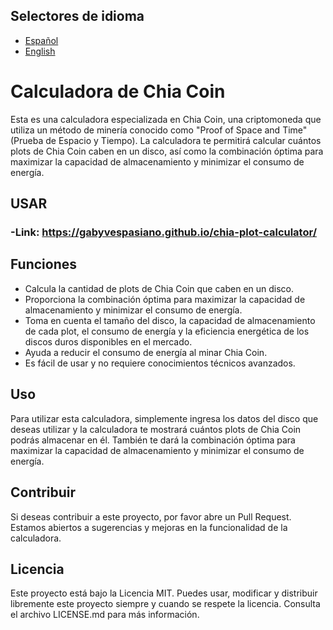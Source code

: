 ## Selectores de idioma
- [Español](README.md)
- [English](README.en.md)

# Calculadora de Chia Coin

Esta es una calculadora especializada en Chia Coin, una criptomoneda que utiliza un método de minería conocido como "Proof of Space and Time" (Prueba de Espacio y Tiempo). La calculadora te permitirá calcular cuántos plots de Chia Coin caben en un disco, así como la combinación óptima para maximizar la capacidad de almacenamiento y minimizar el consumo de energía.

## USAR
### -Link: https://gabyvespasiano.github.io/chia-plot-calculator/

## Funciones

- Calcula la cantidad de plots de Chia Coin que caben en un disco.
- Proporciona la combinación óptima para maximizar la capacidad de almacenamiento y minimizar el consumo de energía.
- Toma en cuenta el tamaño del disco, la capacidad de almacenamiento de cada plot, el consumo de energía y la eficiencia energética de los discos duros disponibles en el mercado.
- Ayuda a reducir el consumo de energía al minar Chia Coin.
- Es fácil de usar y no requiere conocimientos técnicos avanzados.

## Uso

Para utilizar esta calculadora, simplemente ingresa los datos del disco que deseas utilizar y la calculadora te mostrará cuántos plots de Chia Coin podrás almacenar en él. También te dará la combinación óptima para maximizar la capacidad de almacenamiento y minimizar el consumo de energía.

## Contribuir

Si deseas contribuir a este proyecto, por favor abre un Pull Request. Estamos abiertos a sugerencias y mejoras en la funcionalidad de la calculadora.

## Licencia

Este proyecto está bajo la Licencia MIT. Puedes usar, modificar y distribuir libremente este proyecto siempre y cuando se respete la licencia. Consulta el archivo LICENSE.md para más información.
